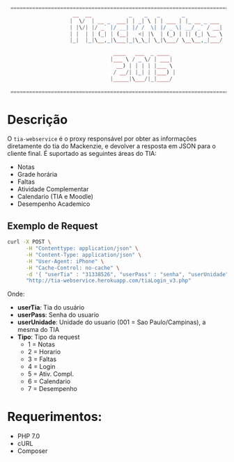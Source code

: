
```php
 =====================================================================================
 					 __  __            _    _   _       _            
 					|  \/  | __ _  ___| | _| \ | | ___ | |_ __ _ ___ 
 					| |\/| |/ _` |/ __| |/ /  \| |/ _ \| __/ _` / __|
 					| |  | | (_| | (__|   <| |\  | (_) | || (_| \__ \
 					|_|  |_|\__,_|\___|_|\_\_| \_|\___/ \__\__,_|___/

			 					  ____   ___  _ ____  
			 					 |___ \ / _ \/ | ___| 
			 					   __) | | | | |___ \ 
			 					  / __/| |_| | |___) |
			 					 |_____|\___/|_|____/ 
  
 =====================================================================================
```
# Descrição
O `tia-webservice` é o proxy responsável por obter as informações diretamente do tia do Mackenzie, e devolver a resposta em JSON para o cliente final.
É suportado as seguintes áreas do TIA:
- Notas
- Grade horária
- Faltas
- Atividade Complementar
- Calendario (TIA e Moodle)
- Desempenho Academico

## Exemplo de Request
```bash
curl -X POST \
      -H "Contenttype: application/json" \
      -H "Content-Type: application/json" \
      -H "User-Agent: iPhone" \
      -H "Cache-Control: no-cache" \
      -d '{ "userTia" : "31338526", "userPass" : "senha", "userUnidade" : "001", "tipo" : "1" }' \
      "http://tia-webservice.herokuapp.com/tiaLogin_v3.php"
```

Onde:
- **userTia**: Tia do usuário
- **userPass**: Senha do usuario
- **userUnidade**: Unidade do usuario (001 = Sao Paulo/Campinas), a mesma do TIA
- **Tipo**: Tipo da request 
  - 1 = Notas
  - 2 = Horario
  - 3 = Faltas
  - 4 = Login
  - 5 = Ativ. Compl.
  - 6 = Calendario
  - 7 = Desempenho

# Requerimentos:
- PHP 7.0
- cURL
- Composer

